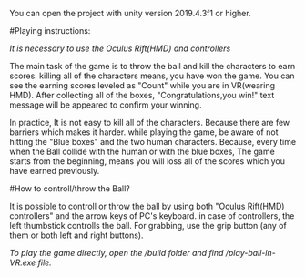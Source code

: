 You can open the project with unity version 2019.4.3f1 or higher.

#Playing instructions:

*It is necessary to use the Oculus Rift(HMD) and controllers*

The main task of the game is to throw the ball and kill the characters to earn scores. killing all of the
characters means, you have won the game. You can see the earning scores leveled as "Count" while you are in VR(wearing HMD).
After collecting all of the boxes, "Congratulations,you win!" text message will be appeared to confirm your winning.

In practice, It is not easy to kill all of the characters. Because there are few barriers which makes it 
harder. while playing the game, be aware of not hitting the "Blue boxes" and the two human characters. Because, every time
when the Ball collide with the human or with the blue boxes, The game starts from the beginning, means you will loss all of the
scores which you have earned previously. 


#How to controll/throw the Ball?

It is possible to controll or throw the ball by using both "Oculus Rift(HMD) controllers" and the arrow keys of PC's keyboard.
in case of controllers, the left thumbstick controlls the ball. For grabbing, use the grip button (any of them or both left and right buttons).  

*To play the game directly, open the /build folder and find /play-ball-in-VR.exe file.* 
